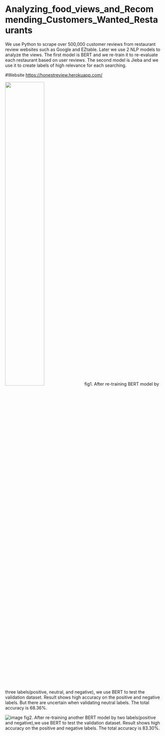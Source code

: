 # Analyzing_food_views_and_Recommending_Customers_Wanted_Restaurants
We use Python to scrape over 500,000 customer reviews from restaurant review websites such as Google and EZtable. Later we use 2 NLP models to analyze the views. The first model is BERT and we re-train it to re-evaluate each restaurant based on user reviews. The second model is Jieba and we use it to create labels of high relevance for each searching.

#Website
https://honestreview.herokuapp.com/

<img src="https://github.com/greglll/Analyzing_food_views_and_Recommending_Customers_Wanted_Restaurants/blob/master/heatmap_test_y_3X3_0922.png" width="50%" height="50%" padding="10%">
fig1. After re-training BERT model by three labels(positive, neutral, and negative), we use BERT to test the validation dataset. Result shows high accuracy on the positive and negative labels. But there are uncertain when validating neutral labels. The total accuracy is 68.36%.

![image](https://github.com/greglll/Analyzing_food_views_and_Recommending_Customers_Wanted_Restaurants/blob/master/heatmap_test_y_2X2_0922.png)
fig2. After re-training another BERT model by two labels(positive and negative),we use BERT to test the validation dataset. Result shows high accuracy on the positive and negative labels. The total accuracy is 83.30%.
